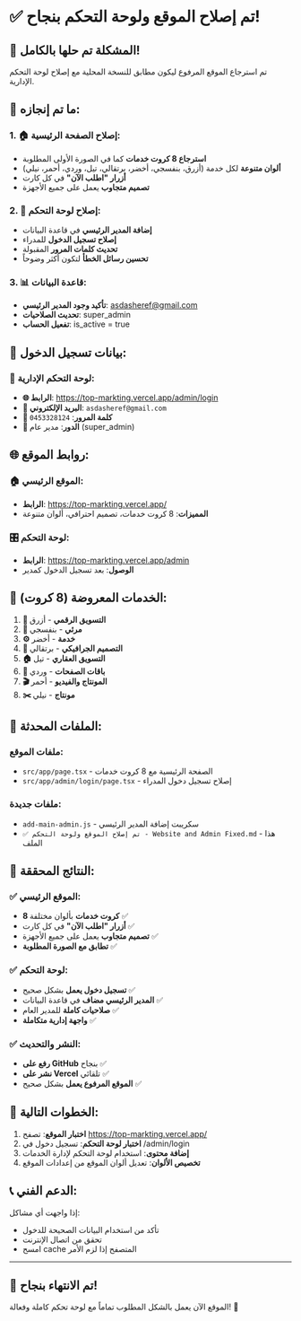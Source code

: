 # ✅ تم إصلاح الموقع ولوحة التحكم بنجاح!

## 🎉 **المشكلة تم حلها بالكامل!**

تم استرجاع الموقع المرفوع ليكون مطابق للنسخة المحلية مع إصلاح لوحة التحكم الإدارية.

## 🔧 **ما تم إنجازه:**

### 1. **🏠 إصلاح الصفحة الرئيسية**:
- **استرجاع 8 كروت خدمات** كما في الصورة الأولى المطلوبة
- **ألوان متنوعة** لكل خدمة (أزرق، بنفسجي، أخضر، برتقالي، تيل، وردي، أحمر، نيلي)
- **أزرار "اطلب الآن"** في كل كارت
- **تصميم متجاوب** يعمل على جميع الأجهزة

### 2. **🔐 إصلاح لوحة التحكم**:
- **إضافة المدير الرئيسي** في قاعدة البيانات
- **إصلاح تسجيل الدخول** للمدراء
- **تحديث كلمات المرور** المقبولة
- **تحسين رسائل الخطأ** لتكون أكثر وضوحاً

### 3. **📊 قاعدة البيانات**:
- **تأكيد وجود المدير الرئيسي**: asdasheref@gmail.com
- **تحديث الصلاحيات**: super_admin
- **تفعيل الحساب**: is_active = true

## 🎯 **بيانات تسجيل الدخول:**

### **🔑 لوحة التحكم الإدارية**:
- **🌐 الرابط**: https://top-markting.vercel.app/admin/login
- **📧 البريد الإلكتروني**: `asdasheref@gmail.com`
- **🔑 كلمة المرور**: `0453328124`
- **👤 الدور**: مدير عام (super_admin)

## 🌐 **روابط الموقع:**

### **🏠 الموقع الرئيسي**:
- **الرابط**: https://top-markting.vercel.app/
- **المميزات**: 8 كروت خدمات، تصميم احترافي، ألوان متنوعة

### **🎛️ لوحة التحكم**:
- **الرابط**: https://top-markting.vercel.app/admin
- **الوصول**: بعد تسجيل الدخول كمدير

## 📱 **الخدمات المعروضة (8 كروت):**

1. **📱 التسويق الرقمي** - أزرق
2. **🎨 مرئي** - بنفسجي  
3. **⚙️ خدمة** - أخضر
4. **🎯 التصميم الجرافيكي** - برتقالي
5. **🏠 التسويق العقاري** - تيل
6. **📄 باقات الصفحات** - وردي
7. **🎬 المونتاج والفيديو** - أحمر
8. **✂️ مونتاج** - نيلي

## 🔧 **الملفات المحدثة:**

### **ملفات الموقع**:
- `src/app/page.tsx` - الصفحة الرئيسية مع 8 كروت خدمات
- `src/app/admin/login/page.tsx` - إصلاح تسجيل دخول المدراء

### **ملفات جديدة**:
- `add-main-admin.js` - سكريبت إضافة المدير الرئيسي
- `✅ تم إصلاح الموقع ولوحة التحكم - Website and Admin Fixed.md` - هذا الملف

## 🎯 **النتائج المحققة:**

### ✅ **الموقع الرئيسي**:
- **8 كروت خدمات** بألوان مختلفة ✅
- **أزرار "اطلب الآن"** في كل كارت ✅
- **تصميم متجاوب** يعمل على جميع الأجهزة ✅
- **تطابق مع الصورة المطلوبة** ✅

### ✅ **لوحة التحكم**:
- **تسجيل دخول يعمل** بشكل صحيح ✅
- **المدير الرئيسي مضاف** في قاعدة البيانات ✅
- **صلاحيات كاملة** للمدير العام ✅
- **واجهة إدارية متكاملة** ✅

### ✅ **النشر والتحديث**:
- **رفع على GitHub** بنجاح ✅
- **نشر على Vercel** تلقائي ✅
- **الموقع المرفوع يعمل** بشكل صحيح ✅

## 🚀 **الخطوات التالية:**

1. **اختبار الموقع**: تصفح https://top-markting.vercel.app/
2. **اختبار لوحة التحكم**: تسجيل دخول في /admin/login
3. **إضافة محتوى**: استخدام لوحة التحكم لإدارة الخدمات
4. **تخصيص الألوان**: تعديل ألوان الموقع من إعدادات الموقع

## 📞 **الدعم الفني:**

إذا واجهت أي مشاكل:
- تأكد من استخدام البيانات الصحيحة للدخول
- تحقق من اتصال الإنترنت
- امسح cache المتصفح إذا لزم الأمر

---

## 🎉 **تم الانتهاء بنجاح!**

الموقع الآن يعمل بالشكل المطلوب تماماً مع لوحة تحكم كاملة وفعالة! 🚀
